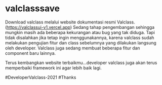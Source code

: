 # valclasssave

Download valclass melalui website dokumentasi resmi Valclass. (https://valclassui-v1.vercel.app)
Sedang tahap pengembangan sehingga mungkin masih ada beberapa kekurangan atau bug yang tak diduga.
Tapi tidak disalahkan jika tetap ingin menggunakannya, karena valclass sudah melakukan pengujian fitur dan class sebelumnya yang dilakukan langsung
oleh developer. Valclass juga sedang membuat beberapa fitur dan component baru lainnya.

Terus kembangkan website terbaikmu...developer valclass juga akan terus memperbaiki framework ini agar lebih baik lagi.

#DeveloperValclass-2021 #Thanks
